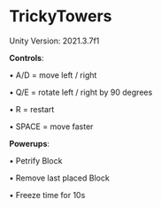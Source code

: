 # TrickyTowers
Unity Version: 2021.3.7f1

**Controls**:

• A/D = move left / right

• Q/E = rotate left / right by 90 degrees

• R = restart

• SPACE = move faster

**Powerups**:

• Petrify Block

• Remove last placed Block

• Freeze time for 10s
